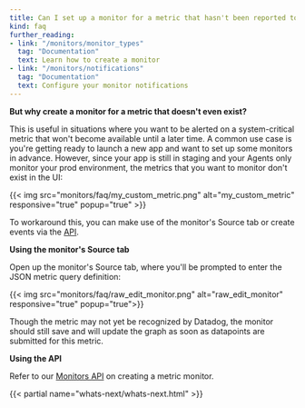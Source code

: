 ```yaml
---
title: Can I set up a monitor for a metric that hasn't been reported to Datadog yet?
kind: faq
further_reading:
- link: "/monitors/monitor_types"
  tag: "Documentation"
  text: Learn how to create a monitor
- link: "/monitors/notifications"
  tag: "Documentation"
  text: Configure your monitor notifications
---
```


**But why create a monitor for a metric that doesn't even exist?**

This is useful in situations where you want to be alerted on a system-critical metric that won't become available until a later time. A common use case is you're getting ready to launch a new app and want to set up some monitors in advance. However, since your app is still in staging and your Agents only monitor your prod environment, the metrics that you want to monitor don't exist in the UI:

{{< img src="monitors/faq/my_custom_metric.png" alt="my_custom_metric" responsive="true" popup="true" >}}

To workaround this, you can make use of the monitor's Source tab or create events via the [API](/api).

**Using the monitor's Source tab**

Open up the monitor's Source tab, where you'll be prompted to enter the JSON metric query definition:

{{< img src="monitors/faq/raw_edit_monitor.png" alt="raw_edit_monitor" responsive="true" popup="true">}}

Though the metric may not yet be recognized by Datadog, the monitor should still save and will update the graph as soon as datapoints are submitted for this metric.

**Using the API**

Refer to our [Monitors API](/api/#monitors) on creating a metric monitor.

{{< partial name="whats-next/whats-next.html" >}}
